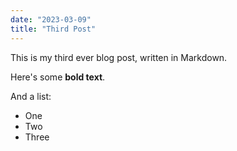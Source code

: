 ```yaml
---
date: "2023-03-09"
title: "Third Post"
---
```


This is my third ever blog post, written in Markdown.

Here's some __bold text__.

And a list:

* One
* Two
* Three